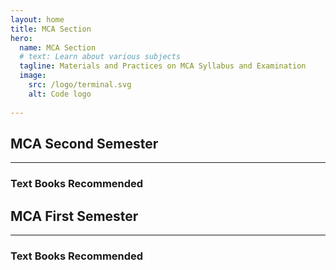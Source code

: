 ```yaml
---
layout: home
title: MCA Section
hero:
  name: MCA Section
  # text: Learn about various subjects
  tagline: Materials and Practices on MCA Syllabus and Examination
  image:
    src: /logo/terminal.svg
    alt: Code logo
    
---
```


<script setup>
import CollapsibleList from '@theme/components/CollapsibleList.vue'
import ResourceCard from '@theme/components/ResourceCard.vue'
import BookCard from '@theme/components/BookCard.vue'

import { 
  booksUsed, 
  booksPending,
  resourcesUsed,
  resourcesPending } from '@theme/data/resources/mcaResources.ts'

import { mca1Section, mca2Section } from '@theme/data/fileStructures/mcaSections.ts'

</script>

## MCA Second Semester
 
<CollapsibleList :sections="mca2Section" />

___

<h3>Text Books Recommended</h3>

<!-- <div class="book-container">

  <template v-for="(book, index) in booksUsed" :key="index">
    <BookCard v-bind="book" />
  </template>

</div> -->


## MCA First Semester
 
<CollapsibleList :sections="mca1Section" />

___

<h3>Text Books Recommended</h3>

<!-- <div class="book-container">

  <template v-for="(book, index) in booksPending" :key="index">
    <BookCard v-bind="book" />
  </template>

</div> -->
